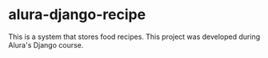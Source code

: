 # alura-django-recipe

This is a system that stores food recipes. This project was developed during Alura's Django course.
